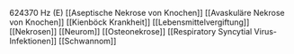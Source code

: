 624370 Hz (E)
[[Aseptische Nekrose von Knochen]]
[[Avaskuläre Nekrose von Knochen]]
[[Kienböck Krankheit]]
[[Lebensmittelvergiftung]]
[[Nekrosen]]
[[Neurom]]
[[Osteonekrose]]
[[Respiratory Syncytial Virus-Infektionen]]
[[Schwannom]]